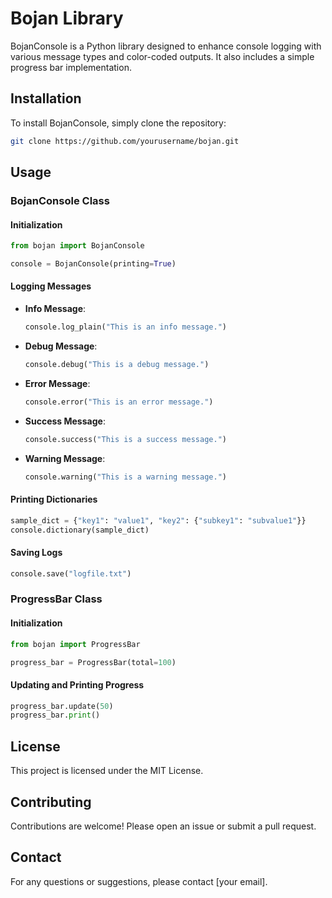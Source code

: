 # Bojan Library

BojanConsole is a Python library designed to enhance console logging with various message types and color-coded outputs. It also includes a simple progress bar implementation.

## Installation

To install BojanConsole, simply clone the repository:

```bash
git clone https://github.com/yourusername/bojan.git
```

## Usage

### BojanConsole Class

#### Initialization

```python
from bojan import BojanConsole

console = BojanConsole(printing=True)
```

#### Logging Messages

- **Info Message**:
    ```python
    console.log_plain("This is an info message.")
    ```

- **Debug Message**:
    ```python
    console.debug("This is a debug message.")
    ```

- **Error Message**:
    ```python
    console.error("This is an error message.")
    ```

- **Success Message**:
    ```python
    console.success("This is a success message.")
    ```

- **Warning Message**:
    ```python
    console.warning("This is a warning message.")
    ```

#### Printing Dictionaries

```python
sample_dict = {"key1": "value1", "key2": {"subkey1": "subvalue1"}}
console.dictionary(sample_dict)
```

#### Saving Logs

```python
console.save("logfile.txt")
```

### ProgressBar Class

#### Initialization

```python
from bojan import ProgressBar

progress_bar = ProgressBar(total=100)
```

#### Updating and Printing Progress

```python
progress_bar.update(50)
progress_bar.print()
```

## License

This project is licensed under the MIT License.

## Contributing

Contributions are welcome! Please open an issue or submit a pull request.

## Contact

For any questions or suggestions, please contact [your email].

